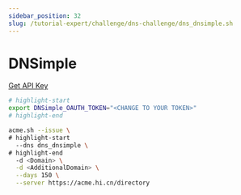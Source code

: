 ```yaml
---
sidebar_position: 32
slug: /tutorial-expert/challenge/dns-challenge/dns_dnsimple.sh
---
```


# DNSimple

<p><a href="https://dnsimple.com/user" className="button button--secondary button--lg text--no-decoration">Get API Key</a></p>


```bash
# highlight-start
export DNSimple_OAUTH_TOKEN="<CHANGE TO YOUR TOKEN>"
# highlight-end

acme.sh --issue \
# highlight-start
  --dns dns_dnsimple \
# highlight-end
  -d <Domain> \
  -d <AdditionalDomain> \
  --days 150 \
  --server https://acme.hi.cn/directory
```
